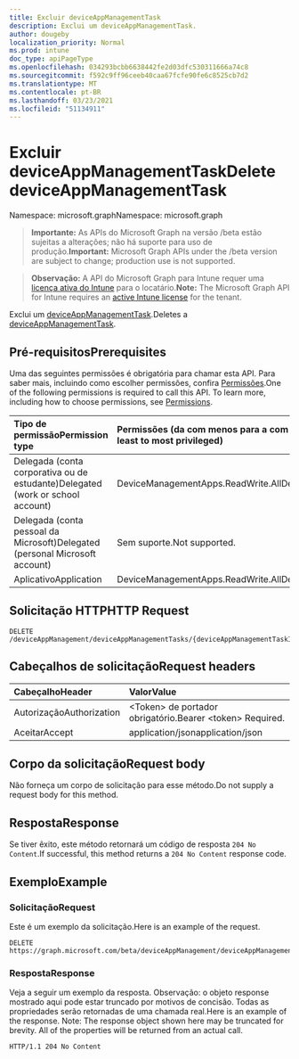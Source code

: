 ```yaml
---
title: Excluir deviceAppManagementTask
description: Exclui um deviceAppManagementTask.
author: dougeby
localization_priority: Normal
ms.prod: intune
doc_type: apiPageType
ms.openlocfilehash: 034293bcbb6638442fe2d03dfc530311666a74c8
ms.sourcegitcommit: f592c9ff96ceeb40caa67fcfe90fe6c8525cb7d2
ms.translationtype: MT
ms.contentlocale: pt-BR
ms.lasthandoff: 03/23/2021
ms.locfileid: "51134911"
---
```

# <a name="delete-deviceappmanagementtask"></a><span data-ttu-id="abff7-103">Excluir deviceAppManagementTask</span><span class="sxs-lookup"><span data-stu-id="abff7-103">Delete deviceAppManagementTask</span></span>

<span data-ttu-id="abff7-104">Namespace: microsoft.graph</span><span class="sxs-lookup"><span data-stu-id="abff7-104">Namespace: microsoft.graph</span></span>

> <span data-ttu-id="abff7-105">**Importante:** As APIs do Microsoft Graph na versão /beta estão sujeitas a alterações; não há suporte para uso de produção.</span><span class="sxs-lookup"><span data-stu-id="abff7-105">**Important:** Microsoft Graph APIs under the /beta version are subject to change; production use is not supported.</span></span>

> <span data-ttu-id="abff7-106">**Observação:** A API do Microsoft Graph para Intune requer uma [licença ativa do Intune](https://go.microsoft.com/fwlink/?linkid=839381) para o locatário.</span><span class="sxs-lookup"><span data-stu-id="abff7-106">**Note:** The Microsoft Graph API for Intune requires an [active Intune license](https://go.microsoft.com/fwlink/?linkid=839381) for the tenant.</span></span>

<span data-ttu-id="abff7-107">Exclui um [deviceAppManagementTask](../resources/intune-partnerintegration-deviceappmanagementtask.md).</span><span class="sxs-lookup"><span data-stu-id="abff7-107">Deletes a [deviceAppManagementTask](../resources/intune-partnerintegration-deviceappmanagementtask.md).</span></span>

## <a name="prerequisites"></a><span data-ttu-id="abff7-108">Pré-requisitos</span><span class="sxs-lookup"><span data-stu-id="abff7-108">Prerequisites</span></span>
<span data-ttu-id="abff7-p101">Uma das seguintes permissões é obrigatória para chamar esta API. Para saber mais, incluindo como escolher permissões, confira [Permissões](/graph/permissions-reference).</span><span class="sxs-lookup"><span data-stu-id="abff7-p101">One of the following permissions is required to call this API. To learn more, including how to choose permissions, see [Permissions](/graph/permissions-reference).</span></span>

|<span data-ttu-id="abff7-111">Tipo de permissão</span><span class="sxs-lookup"><span data-stu-id="abff7-111">Permission type</span></span>|<span data-ttu-id="abff7-112">Permissões (da com menos para a com mais privilégios)</span><span class="sxs-lookup"><span data-stu-id="abff7-112">Permissions (from least to most privileged)</span></span>|
|:---|:---|
|<span data-ttu-id="abff7-113">Delegada (conta corporativa ou de estudante)</span><span class="sxs-lookup"><span data-stu-id="abff7-113">Delegated (work or school account)</span></span>|<span data-ttu-id="abff7-114">DeviceManagementApps.ReadWrite.All</span><span class="sxs-lookup"><span data-stu-id="abff7-114">DeviceManagementApps.ReadWrite.All</span></span>|
|<span data-ttu-id="abff7-115">Delegada (conta pessoal da Microsoft)</span><span class="sxs-lookup"><span data-stu-id="abff7-115">Delegated (personal Microsoft account)</span></span>|<span data-ttu-id="abff7-116">Sem suporte.</span><span class="sxs-lookup"><span data-stu-id="abff7-116">Not supported.</span></span>|
|<span data-ttu-id="abff7-117">Aplicativo</span><span class="sxs-lookup"><span data-stu-id="abff7-117">Application</span></span>|<span data-ttu-id="abff7-118">DeviceManagementApps.ReadWrite.All</span><span class="sxs-lookup"><span data-stu-id="abff7-118">DeviceManagementApps.ReadWrite.All</span></span>|

## <a name="http-request"></a><span data-ttu-id="abff7-119">Solicitação HTTP</span><span class="sxs-lookup"><span data-stu-id="abff7-119">HTTP Request</span></span>
<!-- {
  "blockType": "ignored"
}
-->
``` http
DELETE /deviceAppManagement/deviceAppManagementTasks/{deviceAppManagementTaskId}
```

## <a name="request-headers"></a><span data-ttu-id="abff7-120">Cabeçalhos de solicitação</span><span class="sxs-lookup"><span data-stu-id="abff7-120">Request headers</span></span>
|<span data-ttu-id="abff7-121">Cabeçalho</span><span class="sxs-lookup"><span data-stu-id="abff7-121">Header</span></span>|<span data-ttu-id="abff7-122">Valor</span><span class="sxs-lookup"><span data-stu-id="abff7-122">Value</span></span>|
|:---|:---|
|<span data-ttu-id="abff7-123">Autorização</span><span class="sxs-lookup"><span data-stu-id="abff7-123">Authorization</span></span>|<span data-ttu-id="abff7-124">&lt;Token&gt; de portador obrigatório.</span><span class="sxs-lookup"><span data-stu-id="abff7-124">Bearer &lt;token&gt; Required.</span></span>|
|<span data-ttu-id="abff7-125">Aceitar</span><span class="sxs-lookup"><span data-stu-id="abff7-125">Accept</span></span>|<span data-ttu-id="abff7-126">application/json</span><span class="sxs-lookup"><span data-stu-id="abff7-126">application/json</span></span>|

## <a name="request-body"></a><span data-ttu-id="abff7-127">Corpo da solicitação</span><span class="sxs-lookup"><span data-stu-id="abff7-127">Request body</span></span>
<span data-ttu-id="abff7-128">Não forneça um corpo de solicitação para esse método.</span><span class="sxs-lookup"><span data-stu-id="abff7-128">Do not supply a request body for this method.</span></span>

## <a name="response"></a><span data-ttu-id="abff7-129">Resposta</span><span class="sxs-lookup"><span data-stu-id="abff7-129">Response</span></span>
<span data-ttu-id="abff7-130">Se tiver êxito, este método retornará um código de resposta `204 No Content`.</span><span class="sxs-lookup"><span data-stu-id="abff7-130">If successful, this method returns a `204 No Content` response code.</span></span>

## <a name="example"></a><span data-ttu-id="abff7-131">Exemplo</span><span class="sxs-lookup"><span data-stu-id="abff7-131">Example</span></span>

### <a name="request"></a><span data-ttu-id="abff7-132">Solicitação</span><span class="sxs-lookup"><span data-stu-id="abff7-132">Request</span></span>
<span data-ttu-id="abff7-133">Este é um exemplo da solicitação.</span><span class="sxs-lookup"><span data-stu-id="abff7-133">Here is an example of the request.</span></span>
``` http
DELETE https://graph.microsoft.com/beta/deviceAppManagement/deviceAppManagementTasks/{deviceAppManagementTaskId}
```

### <a name="response"></a><span data-ttu-id="abff7-134">Resposta</span><span class="sxs-lookup"><span data-stu-id="abff7-134">Response</span></span>
<span data-ttu-id="abff7-p102">Veja a seguir um exemplo da resposta. Observação: o objeto response mostrado aqui pode estar truncado por motivos de concisão. Todas as propriedades serão retornadas de uma chamada real.</span><span class="sxs-lookup"><span data-stu-id="abff7-p102">Here is an example of the response. Note: The response object shown here may be truncated for brevity. All of the properties will be returned from an actual call.</span></span>
``` http
HTTP/1.1 204 No Content
```




